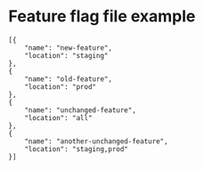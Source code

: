 <!--
# Copyright 2022, 2024 IBM Inc. All rights reserved
# SPDX-License-Identifier: Apache2.0
# Last updated: 2024-07-18
-->

# Feature flag file example


```
[{
    "name": "new-feature",
    "location": "staging"
},
{
    "name": "old-feature",
    "location": "prod"
},
{
    "name": "unchanged-feature",
    "location": "all"
},
{
    "name": "another-unchanged-feature",
    "location": "staging,prod"
}]
```

